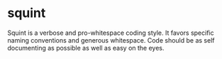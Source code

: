 squint
======

Squint is a verbose and pro-whitespace coding style. It favors specific naming conventions and generous whitespace. Code should be as self documenting as possible as well as easy on the eyes.
